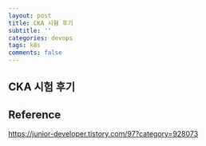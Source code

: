 ```yaml
---
layout: post
title: CKA 시혐 후기
subtitle: ''
categories: devops
tags: k8s
comments: false
---
```


## CKA 시험 후기

## Reference

<https://junior-developer.tistory.com/97?category=928073>
